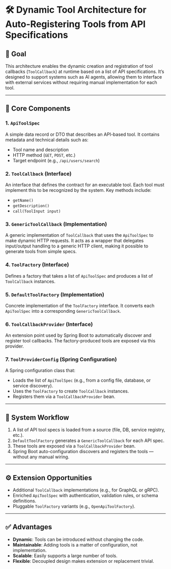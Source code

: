 # 🛠️ Dynamic Tool Architecture for Auto-Registering Tools from API Specifications

## 🧹 Goal

This architecture enables the dynamic creation and registration of tool callbacks (`ToolCallback`) at runtime based on a list of API specifications. It’s designed to support systems such as AI agents, allowing them to interface with external services without requiring manual implementation for each tool.

---

## 🧱 Core Components

### 1. `ApiToolSpec`

A simple data record or DTO that describes an API-based tool. It contains metadata and technical details such as:

* Tool name and description
* HTTP method (`GET`, `POST`, etc.)
* Target endpoint (e.g., `/api/users/search`)

### 2. `ToolCallback` (Interface)

An interface that defines the contract for an executable tool. Each tool must implement this to be recognized by the system. Key methods include:

* `getName()`
* `getDescription()`
* `call(ToolInput input)`

### 3. `GenericToolCallback` (Implementation)

A generic implementation of `ToolCallback` that uses the `ApiToolSpec` to make dynamic HTTP requests. It acts as a wrapper that delegates input/output handling to a generic HTTP client, making it possible to generate tools from simple specs.

### 4. `ToolFactory` (Interface)

Defines a factory that takes a list of `ApiToolSpec` and produces a list of `ToolCallback` instances.

### 5. `DefaultToolFactory` (Implementation)

Concrete implementation of the `ToolFactory` interface. It converts each `ApiToolSpec` into a corresponding `GenericToolCallback`.

### 6. `ToolCallbackProvider` (Interface)

An extension point used by Spring Boot to automatically discover and register tool callbacks. The factory-produced tools are exposed via this provider.

### 7. `ToolProviderConfig` (Spring Configuration)

A Spring configuration class that:

* Loads the list of `ApiToolSpec` (e.g., from a config file, database, or service discovery).
* Uses the `ToolFactory` to create `ToolCallback` instances.
* Registers them via a `ToolCallbackProvider` bean.

---

## 🔄 System Workflow

1. A list of API tool specs is loaded from a source (file, DB, service registry, etc.).
2. `DefaultToolFactory` generates a `GenericToolCallback` for each API spec.
3. These tools are exposed via a `ToolCallbackProvider` bean.
4. Spring Boot auto-configuration discovers and registers the tools — without any manual wiring.

---

## ⚙️ Extension Opportunities

* Additional `ToolCallback` implementations (e.g., for GraphQL or gRPC).
* Enriched `ApiToolSpec` with authentication, validation rules, or schema definitions.
* Pluggable `ToolFactory` variants (e.g., `OpenApiToolFactory`).

---

## ✅ Advantages

* **Dynamic**: Tools can be introduced without changing the code.
* **Maintainable**: Adding tools is a matter of configuration, not implementation.
* **Scalable**: Easily supports a large number of tools.
* **Flexible**: Decoupled design makes extension or replacement trivial.
